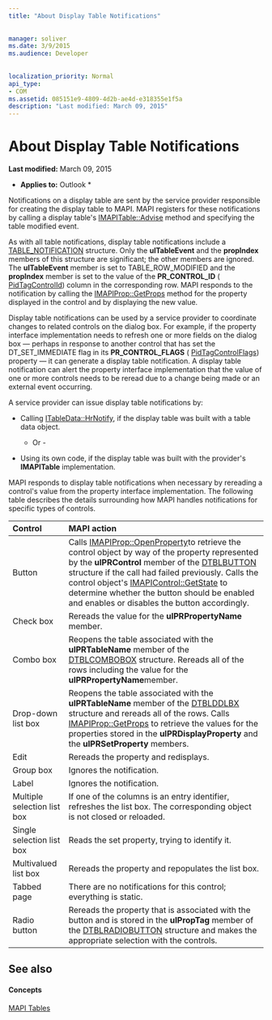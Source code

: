 ```yaml
---
title: "About Display Table Notifications"
 
 
manager: soliver
ms.date: 3/9/2015
ms.audience: Developer
 
 
localization_priority: Normal
api_type:
- COM
ms.assetid: 085151e9-4809-4d2b-ae4d-e318355e1f5a
description: "Last modified: March 09, 2015"
---
```


# About Display Table Notifications

 **Last modified:** March 09, 2015 
  
 * **Applies to:** Outlook * 
  
Notifications on a display table are sent by the service provider responsible for creating the display table to MAPI. MAPI registers for these notifications by calling a display table's [IMAPITable::Advise](imapitable-advise.md) method and specifying the table modified event. 
  
As with all table notifications, display table notifications include a [TABLE_NOTIFICATION](table_notification.md) structure. Only the **ulTableEvent** and the **propIndex** members of this structure are significant; the other members are ignored. The **ulTableEvent** member is set to TABLE_ROW_MODIFIED and the **propIndex** member is set to the value of the **PR_CONTROL_ID** ( [PidTagControlId](pidtagcontrolid-canonical-property.md)) column in the corresponding row. MAPI responds to the notification by calling the [IMAPIProp::GetProps](imapiprop-getprops.md) method for the property displayed in the control and by displaying the new value. 
  
Display table notifications can be used by a service provider to coordinate changes to related controls on the dialog box. For example, if the property interface implementation needs to refresh one or more fields on the dialog box — perhaps in response to another control that has set the DT_SET_IMMEDIATE flag in its **PR_CONTROL_FLAGS** ( [PidTagControlFlags](pidtagcontrolflags-canonical-property.md)) property — it can generate a display table notification. A display table notification can alert the property interface implementation that the value of one or more controls needs to be reread due to a change being made or an external event occurring. 
  
A service provider can issue display table notifications by:
  
- Calling [ITableData::HrNotify](itabledata-hrnotify.md), if the display table was built with a table data object.
    
    - Or -
    
- Using its own code, if the display table was built with the provider's **IMAPITable** implementation. 
    
MAPI responds to display table notifications when necessary by rereading a control's value from the property interface implementation. The following table describes the details surrounding how MAPI handles notifications for specific types of controls.
  
|**Control**|**MAPI action**|
|:-----|:-----|
|Button  <br/> |Calls [IMAPIProp::OpenProperty](imapiprop-openproperty.md)to retrieve the control object by way of the property represented by the **ulPRControl** member of the [DTBLBUTTON](dtblbutton.md) structure if the call had failed previously. Calls the control object's [IMAPIControl::GetState](imapicontrol-getstate.md) to determine whether the button should be enabled and enables or disables the button accordingly.  <br/> |
|Check box  <br/> |Rereads the value for the **ulPRPropertyName** member.  <br/> |
|Combo box  <br/> |Reopens the table associated with the **ulPRTableName** member of the [DTBLCOMBOBOX](dtblcombobox.md) structure. Rereads all of the rows including the value for the **ulPRPropertyName**member.  <br/> |
|Drop-down list box  <br/> |Reopens the table associated with the **ulPRTableName** member of the [DTBLDDLBX](dtblddlbx.md) structure and rereads all of the rows. Calls [IMAPIProp::GetProps](imapiprop-getprops.md) to retrieve the values for the properties stored in the **ulPRDisplayProperty** and the **ulPRSetProperty** members.  <br/> |
|Edit  <br/> |Rereads the property and redisplays.  <br/> |
|Group box  <br/> |Ignores the notification.  <br/> |
|Label  <br/> |Ignores the notification.  <br/> |
|Multiple selection list box  <br/> |If one of the columns is an entry identifier, refreshes the list box. The corresponding object is not closed or reloaded.  <br/> |
|Single selection list box  <br/> |Reads the set property, trying to identify it.  <br/> |
|Multivalued list box  <br/> |Rereads the property and repopulates the list box.  <br/> |
|Tabbed page  <br/> |There are no notifications for this control; everything is static.  <br/> |
|Radio button  <br/> |Rereads the property that is associated with the button and is stored in the **ulPropTag** member of the [DTBLRADIOBUTTON](dtblradiobutton.md) structure and makes the appropriate selection with the controls.  <br/> |
   
## See also

#### Concepts

[MAPI Tables](mapi-tables.md)

